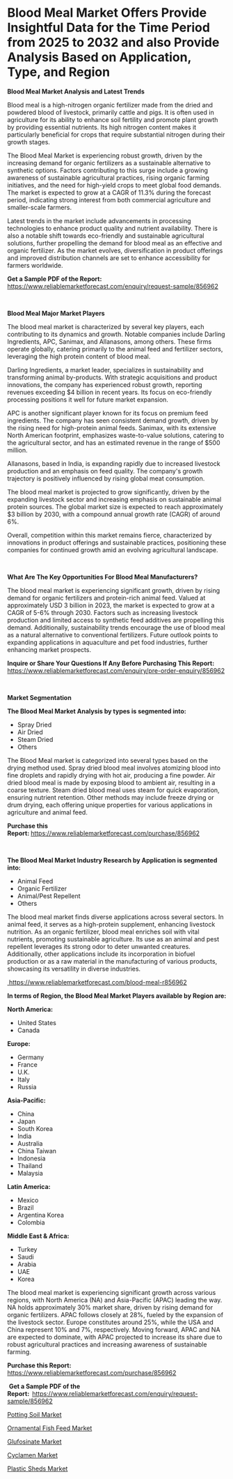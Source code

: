 <p><h1>Blood Meal Market Offers Provide Insightful Data for the Time Period from 2025 to 2032 and also Provide Analysis Based on Application, Type, and Region</h1></p><p><strong>Blood Meal Market Analysis and Latest Trends</strong></p>
<p><p>Blood meal is a high-nitrogen organic fertilizer made from the dried and powdered blood of livestock, primarily cattle and pigs. It is often used in agriculture for its ability to enhance soil fertility and promote plant growth by providing essential nutrients. Its high nitrogen content makes it particularly beneficial for crops that require substantial nitrogen during their growth stages.</p><p>The Blood Meal Market is experiencing robust growth, driven by the increasing demand for organic fertilizers as a sustainable alternative to synthetic options. Factors contributing to this surge include a growing awareness of sustainable agricultural practices, rising organic farming initiatives, and the need for high-yield crops to meet global food demands. The market is expected to grow at a CAGR of 11.3% during the forecast period, indicating strong interest from both commercial agriculture and smaller-scale farmers. </p><p>Latest trends in the market include advancements in processing technologies to enhance product quality and nutrient availability. There is also a notable shift towards eco-friendly and sustainable agricultural solutions, further propelling the demand for blood meal as an effective and organic fertilizer. As the market evolves, diversification in product offerings and improved distribution channels are set to enhance accessibility for farmers worldwide.</p></p>
<p><strong>Get a Sample PDF of the Report:&nbsp;</strong> <a href="https://www.reliablemarketforecast.com/enquiry/request-sample/856962?utm_campaign=1130&utm_medium=2&utm_source=Github&utm_content=ia&utm_term=30032025&utm_id=blood-meal">https://www.reliablemarketforecast.com/enquiry/request-sample/856962</a></p>
<p>&nbsp;</p>
<p><strong>Blood Meal Major Market Players</strong></p>
<p><p>The blood meal market is characterized by several key players, each contributing to its dynamics and growth. Notable companies include Darling Ingredients, APC, Sanimax, and Allanasons, among others. These firms operate globally, catering primarily to the animal feed and fertilizer sectors, leveraging the high protein content of blood meal.</p><p>Darling Ingredients, a market leader, specializes in sustainability and transforming animal by-products. With strategic acquisitions and product innovations, the company has experienced robust growth, reporting revenues exceeding $4 billion in recent years. Its focus on eco-friendly processing positions it well for future market expansion.</p><p>APC is another significant player known for its focus on premium feed ingredients. The company has seen consistent demand growth, driven by the rising need for high-protein animal feeds. Sanimax, with its extensive North American footprint, emphasizes waste-to-value solutions, catering to the agricultural sector, and has an estimated revenue in the range of $500 million.</p><p>Allanasons, based in India, is expanding rapidly due to increased livestock production and an emphasis on feed quality. The company's growth trajectory is positively influenced by rising global meat consumption.</p><p>The blood meal market is projected to grow significantly, driven by the expanding livestock sector and increasing emphasis on sustainable animal protein sources. The global market size is expected to reach approximately $3 billion by 2030, with a compound annual growth rate (CAGR) of around 6%.</p><p>Overall, competition within this market remains fierce, characterized by innovations in product offerings and sustainable practices, positioning these companies for continued growth amid an evolving agricultural landscape.</p></p>
<p>&nbsp;</p>
<p><strong>What Are The Key Opportunities For Blood Meal Manufacturers?</strong></p>
<p><p>The blood meal market is experiencing significant growth, driven by rising demand for organic fertilizers and protein-rich animal feed. Valued at approximately USD 3 billion in 2023, the market is expected to grow at a CAGR of 5-6% through 2030. Factors such as increasing livestock production and limited access to synthetic feed additives are propelling this demand. Additionally, sustainability trends encourage the use of blood meal as a natural alternative to conventional fertilizers. Future outlook points to expanding applications in aquaculture and pet food industries, further enhancing market prospects.</p></p>
<p><strong>Inquire or Share Your Questions If Any Before Purchasing This Report:</strong> <a href="https://www.reliablemarketforecast.com/enquiry/pre-order-enquiry/856962?utm_campaign=1130&utm_medium=2&utm_source=Github&utm_content=ia&utm_term=30032025&utm_id=blood-meal">https://www.reliablemarketforecast.com/enquiry/pre-order-enquiry/856962</a></p>
<p>&nbsp;</p>
<p><strong>Market Segmentation</strong></p>
<p><strong>The Blood Meal Market Analysis by types is segmented into:</strong></p>
<p><ul><li>Spray Dried</li><li>Air Dried</li><li>Steam Dried</li><li>Others</li></ul></p>
<p><p>The Blood Meal market is categorized into several types based on the drying method used. Spray dried blood meal involves atomizing blood into fine droplets and rapidly drying with hot air, producing a fine powder. Air dried blood meal is made by exposing blood to ambient air, resulting in a coarse texture. Steam dried blood meal uses steam for quick evaporation, ensuring nutrient retention. Other methods may include freeze drying or drum drying, each offering unique properties for various applications in agriculture and animal feed.</p></p>
<p><strong>Purchase this Report:&nbsp;</strong><a href="https://www.reliablemarketforecast.com/purchase/856962?utm_campaign=1130&utm_medium=2&utm_source=Github&utm_content=ia&utm_term=30032025&utm_id=blood-meal">https://www.reliablemarketforecast.com/purchase/856962</a></p>
<p>&nbsp;</p>
<p><strong>The Blood Meal Market Industry Research by Application is segmented into:</strong></p>
<p><ul><li>Animal Feed</li><li>Organic Fertilizer</li><li>Animal/Pest Repellent</li><li>Others</li></ul></p>
<p><p>The blood meal market finds diverse applications across several sectors. In animal feed, it serves as a high-protein supplement, enhancing livestock nutrition. As an organic fertilizer, blood meal enriches soil with vital nutrients, promoting sustainable agriculture. Its use as an animal and pest repellent leverages its strong odor to deter unwanted creatures. Additionally, other applications include its incorporation in biofuel production or as a raw material in the manufacturing of various products, showcasing its versatility in diverse industries.</p></p>
<p><a href="https://www.reliablemarketforecast.com/blood-meal-r856962?utm_campaign=1130&utm_medium=2&utm_source=Github&utm_content=ia&utm_term=30032025&utm_id=blood-meal">&nbsp;https://www.reliablemarketforecast.com/blood-meal-r856962</a></p>
<p><strong>In terms of Region, the Blood Meal Market Players available by Region are:</strong></p>
<p>
    <p> <strong> North America: </strong>
        <ul>
            <li>United States</li>
            <li>Canada</li>
        </ul>
        </p> 
    <p> <strong> Europe: </strong>
        <ul>
            <li>Germany</li>
            <li>France</li>
            <li>U.K.</li>
            <li>Italy</li>
            <li>Russia</li>
        </ul>
        </p> 
    <p> <strong> Asia-Pacific: </strong>
        <ul>
            <li>China</li>
            <li>Japan</li>
            <li>South Korea</li>
            <li>India</li>
            <li>Australia</li>
            <li>China Taiwan</li>
            <li>Indonesia</li>
            <li>Thailand</li>
            <li>Malaysia</li>
        </ul>
        </p> 
    <p> <strong> Latin America: </strong>
        <ul>
            <li>Mexico</li>
            <li>Brazil</li>
            <li>Argentina Korea</li>
            <li>Colombia</li>
        </ul>
        </p> 
    <p> <strong> Middle East & Africa: </strong>
        <ul>
            <li>Turkey</li>
            <li>Saudi</li>
            <li>Arabia</li>
            <li>UAE</li>
            <li>Korea</li>
        </ul>
    </p>
    </p>
<p><p>The blood meal market is experiencing significant growth across various regions, with North America (NA) and Asia-Pacific (APAC) leading the way. NA holds approximately 30% market share, driven by rising demand for organic fertilizers. APAC follows closely at 28%, fueled by the expansion of the livestock sector. Europe constitutes around 25%, while the USA and China represent 10% and 7%, respectively. Moving forward, APAC and NA are expected to dominate, with APAC projected to increase its share due to robust agricultural practices and increasing awareness of sustainable farming.</p></p>
<p><strong>Purchase this Report: </strong><a href="https://www.reliablemarketforecast.com/purchase/856962?utm_campaign=1130&utm_medium=2&utm_source=Github&utm_content=ia&utm_term=30032025&utm_id=blood-meal">https://www.reliablemarketforecast.com/purchase/856962</a></p>
<p>&nbsp;<strong>Get a Sample PDF of the Report:&nbsp;&nbsp;</strong><a href="https://www.reliablemarketforecast.com/enquiry/request-sample/856962?utm_campaign=1130&utm_medium=2&utm_source=Github&utm_content=ia&utm_term=30032025&utm_id=blood-meal">https://www.reliablemarketforecast.com/enquiry/request-sample/856962</a></p>
<p><strong></strong></p>
<p><p><a href="https://github.com/sibellanikmn/Market-Research-Report-List-1/blob/main/potting-soil-market.md?utm_campaign=1130&utm_medium=2&utm_source=Github&utm_content=ia&utm_term=30032025&utm_id=blood-meal">Potting Soil Market</a></p><p><a href="https://github.com/dickstoscopg/Market-Research-Report-List-1/blob/main/ornamental-fish-feed-market.md?utm_campaign=1130&utm_medium=2&utm_source=Github&utm_content=ia&utm_term=30032025&utm_id=blood-meal">Ornamental Fish Feed Market</a></p><p><a href="https://github.com/geresalgieaz/Market-Research-Report-List-1/blob/main/glufosinate-market.md?utm_campaign=1130&utm_medium=2&utm_source=Github&utm_content=ia&utm_term=30032025&utm_id=blood-meal">Glufosinate Market</a></p><p><a href="https://github.com/ceranamaduvq/Market-Research-Report-List-1/blob/main/cyclamen-market.md?utm_campaign=1130&utm_medium=2&utm_source=Github&utm_content=ia&utm_term=30032025&utm_id=blood-meal">Cyclamen Market</a></p><p><a href="https://github.com/foustzelmsdv/Market-Research-Report-List-1/blob/main/plastic-sheds-market.md?utm_campaign=1130&utm_medium=2&utm_source=Github&utm_content=ia&utm_term=30032025&utm_id=blood-meal">Plastic Sheds Market</a></p></p>